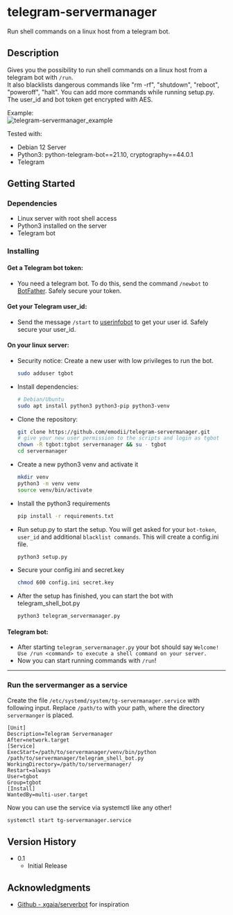 # telegram-servermanager
Run shell commands on a linux host from a telegram bot.

## Description
Gives you the possibility to run shell commands on a linux host from a telegram bot with `/run`.  
It also blacklists dangerous commands like "rm -rf", "shutdown", "reboot", "poweroff", "halt". You can add more commands while running setup.py.  
The user_id and bot token get encrypted with AES.  

Example:  
![telegram-servermanager_example](https://github.com/user-attachments/assets/b988d424-66a0-4aec-a461-3ff9e092a38f)
  
Tested with:    
* Debian 12 Server  
* Python3: python-telegram-bot==21.10, cryptography==44.0.1
* Telegram

## Getting Started  
### Dependencies  
* Linux server with root shell access  
* Python3 installed on the server 
* Telegram bot  

### Installing
#### Get a Telegram bot token:  
* You need a telegram bot. To do this, send the command `/newbot` to [BotFather](https://t.me/botfather). Safely secure your token.  

#### Get your Telegram user_id:  
* Send the message `/start` to [userinfobot](https://t.me/userinfobot) to get your user id. Safely secure your user_id.  

#### On your linux server:

* Security notice: Create a new user with low privileges to run the bot.  
     ```sh
     sudo adduser tgbot
     ```  
* Install dependencies:  
     ```sh
     # Debian/Ubuntu
     sudo apt install python3 python3-pip python3-venv
     ```
* Clone the repository: 
     ```sh
     git clone https://github.com/emodii/telegram-servermanager.git
     # give your new user permission to the scripts and login as tgbot
     chown -R tgbot:tgbot servermanager && su - tgbot
     cd servermanager
     ``` 
* Create a new python3 venv and activate it
     ```sh
     mkdir venv
     python3 -m venv venv
     source venv/bin/activate
     ```  
* Install the python3 requirements  
     ```sh
     pip install -r requirements.txt
     ```
* Run setup.py to start the setup. You will get asked for your `bot-token`, `user_id` and additional `blacklist commands`. This will create a config.ini file.  
     ```sh
     python3 setup.py  
     ```
* Secure your config.ini and secret.key
     ```sh
     chmod 600 config.ini secret.key
     ```
* After the setup has finished, you can start the bot with telegram_shell_bot.py
     ```sh
     python3 telegram_servermanager.py  
     ```

#### Telegram bot:
* After starting `telegram_servermanager.py` your bot should say `Welcome! Use /run <command> to execute a shell command on your server.`
* Now you can start running commands with `/run`!

---

### Run the servermanger as a service

Create the file `/etc/systemd/system/tg-servermanager.service` with following input. Replace `/path/to` with your path, where the directory `servermanger` is placed.    

```
[Unit]
Description=Telegram Servermanager
After=network.target
[Service]
ExecStart=/path/to/servermanager/venv/bin/python /path/to/servermanager/telegram_shell_bot.py
WorkingDirectory=/path/to/servermanager/
Restart=always
User=tgbot
Group=tgbot
[Install]
WantedBy=multi-user.target
```

Now you can use the service via systemctl like any other!
```sh
systemctl start tg-servermanager.service
```

## Version History
* 0.1
    * Initial Release

## Acknowledgments
* [Github - xgaia/serverbot](https://github.com/xgaia/serverbot?tab=readme-ov-file) for inspiration

